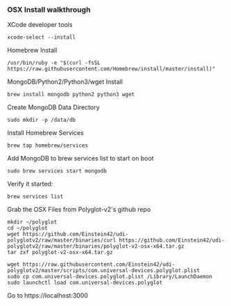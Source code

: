 
### OSX Install walkthrough

XCode developer tools
```
xcode-select --install
```

Homebrew Install
```
/usr/bin/ruby -e "$(curl -fsSL https://raw.githubusercontent.com/Homebrew/install/master/install)"
```

MongoDB/Python2/Python3/wget Install
```
brew install mongodb python2 python3 wget
```

Create MongoDB Data Directory
```
sudo mkdir -p /data/db
```

Install Homebrew Services
```
brew tap homebrew/services
```

Add MongoDB to brew services list to start on boot
```
sudo brew services start mongodb
````

Verify it started:
```
brew services list
```

Grab the OSX Files from Polyglot-v2's github repo
```
mkdir ~/polyglot
cd ~/polyglot
wget https://github.com/Einstein42/udi-polyglotv2/raw/master/binaries/curl https://github.com/Einstein42/udi-polyglotv2/raw/master/binaries/polyglot-v2-osx-x64.tar.gz
tar zxf polyglot-v2-osx-x64.tar.gz

wget https://raw.githubusercontent.com/Einstein42/udi-polyglotv2/master/scripts/com.universal-devices.polyglot.plist
sudo cp com.universal-devices.polyglot.plist /Library/LaunchDaemon
sudo launchctl load com.universal-devices.polyglot
```

Go to https://localhost:3000
